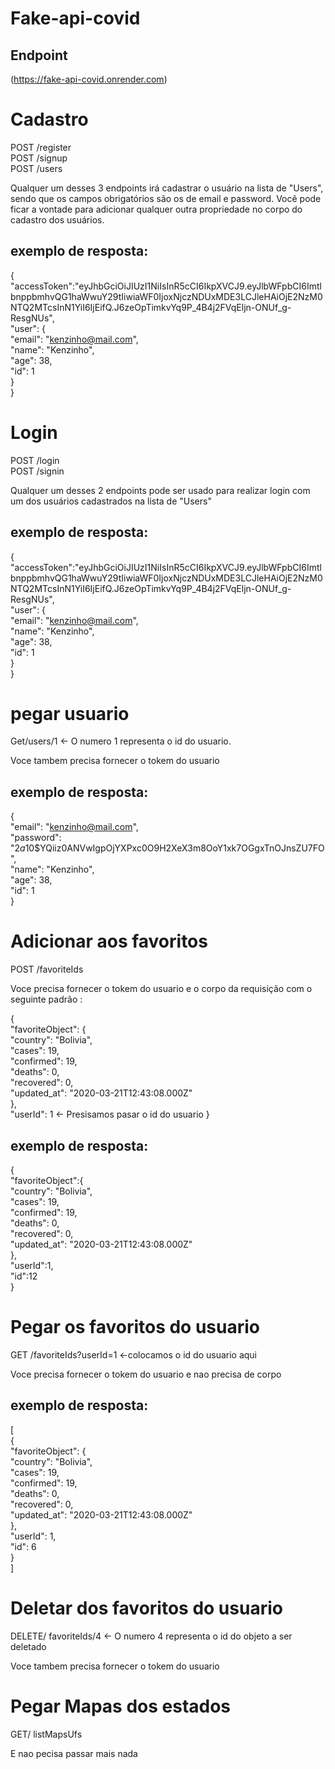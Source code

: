 # Fake-api-covid

## Endpoint

 (https://fake-api-covid.onrender.com)

# Cadastro

POST /register <br/>
POST /signup <br/>
POST /users

Qualquer um desses 3 endpoints irá cadastrar o usuário na lista de "Users", sendo que os campos obrigatórios são os de email e password.
Você pode ficar a vontade para adicionar qualquer outra propriedade no corpo do cadastro dos usuários.

## exemplo de resposta: 
{<br>
	"accessToken":"eyJhbGciOiJIUzI1NiIsInR5cCI6IkpXVCJ9.eyJlbWFpbCI6ImtlbnppbmhvQG1haWwuY29tIiwiaWF0IjoxNjczNDUxMDE3LCJleHAiOjE2NzM0NTQ2MTcsInN1YiI6IjEifQ.J6zeOpTimkvYq9P_4B4j2FVqEljn-ONUf_g-ResgNUs",<br>
	"user": {<br>
		"email": "kenzinho@mail.com",<br>
		"name": "Kenzinho",<br>
		"age": 38,<br>
		"id": 1<br>
	}<br>
}<br>


# Login

POST /login <br/>
POST /signin

Qualquer um desses 2 endpoints pode ser usado para realizar login com um dos usuários cadastrados na lista de "Users"

## exemplo de resposta: 
{<br>
	"accessToken":"eyJhbGciOiJIUzI1NiIsInR5cCI6IkpXVCJ9.eyJlbWFpbCI6ImtlbnppbmhvQG1haWwuY29tIiwiaWF0IjoxNjczNDUxMDE3LCJleHAiOjE2NzM0NTQ2MTcsInN1YiI6IjEifQ.J6zeOpTimkvYq9P_4B4j2FVqEljn-ONUf_g-ResgNUs",<br>
	"user": {<br>
		"email": "kenzinho@mail.com",<br>
		"name": "Kenzinho",<br>
		"age": 38,<br>
		"id": 1<br>
	}<br>
}<br>


# pegar usuario

Get/users/1  <- O numero 1 representa o id do usuario.<br/>

Voce tambem precisa fornecer o tokem do usuario

## exemplo de resposta: 
{<br>
	"email": "kenzinho@mail.com",<br>
	"password": "$2a$10$YQiiz0ANVwIgpOjYXPxc0O9H2XeX3m8OoY1xk7OGgxTnOJnsZU7FO",<br>
	"name": "Kenzinho",<br>
	"age": 38,<br>
	"id": 1<br>
}<br>


# Adicionar aos favoritos

POST /favoriteIds <br/>

Voce precisa fornecer o tokem do usuario e o corpo da requisição com o seguinte padrão : 


{<br>
	"favoriteObject": {<br>
		"country": "Bolivia",<br>
		"cases": 19,<br>
		"confirmed": 19,<br>
		"deaths": 0,<br>
		"recovered": 0,<br>
		"updated_at": "2020-03-21T12:43:08.000Z"<br>
	},<br>
	"userId": 1  <- Presisamos pasar o id do usuario 
}<br>


## exemplo de resposta: 

{<br>
	"favoriteObject":{<br>
      "country": "Bolivia",<br>
      "cases": 19,<br>
      "confirmed": 19,<br>
      "deaths": 0,<br>
      "recovered": 0,<br>
      "updated_at": "2020-03-21T12:43:08.000Z"<br>
    },<br>
	"userId":1,<br>
	"id":12<br>
}<br>

# Pegar os favoritos do usuario 

GET /favoriteIds?userId=1  <-colocamos o id do usuario aqui  <br/>

Voce precisa fornecer o tokem do usuario e nao precisa de corpo 

## exemplo de resposta: <br>

[<br>
	{<br>
		"favoriteObject": {<br>
			"country": "Bolivia",<br>
			"cases": 19,<br>
			"confirmed": 19,<br>
			"deaths": 0,<br>
			"recovered": 0,<br>
			"updated_at": "2020-03-21T12:43:08.000Z"<br>
		},<br>
		"userId": 1,<br>
		"id": 6<br>
	}<br>
]


# Deletar dos favoritos do usuario

DELETE/ favoriteIds/4  <- O numero 4 representa o id do objeto a ser deletado<br/>

Voce tambem precisa fornecer o tokem do usuario 


# Pegar Mapas dos estados 

GET/ listMapsUfs 

E nao pecisa passar mais nada 